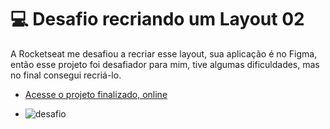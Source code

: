 # 💻 Desafio recriando um Layout 02

A Rocketseat me desafiou a recriar esse layout, sua aplicação é no Figma, então esse projeto foi desafiador para mim, tive algumas dificuldades, mas no final consegui recriá-lo.

- [Acesse o projeto finalizado, online](https://pablonicolino.github.io/Recriando-layout/)

- ![desafio](https://www.figma.com/file/EdKjPWjC8ZlbnH4XzTObv2?embed_host=notion&kind=&node-id=16%3A106&viewer=1)
